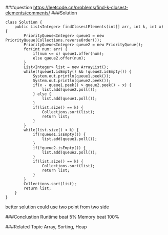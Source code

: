 ###question
https://leetcode.cn/problems/find-k-closest-elements/comments/
###Solution
```
class Solution {
    public List<Integer> findClosestElements(int[] arr, int k, int x) {
        PriorityQueue<Integer> queue1 = new PriorityQueue(Collections.reverseOrder());
        PriorityQueue<Integer> queue2 = new PriorityQueue();
        for(int num: arr) {
            if(num <= x) queue1.offer(num);
            else queue2.offer(num);
        }
        List<Integer> list = new ArrayList();
        while(!queue1.isEmpty() && !queue2.isEmpty()) {
            System.out.println(queue1.peek());
            System.out.println(queue2.peek());
            if(x - queue1.peek() > queue2.peek() - x) {
                list.add(queue2.poll());
            } else {
                list.add(queue1.poll());
            }
            if(list.size() == k) {
                Collections.sort(list);
                return list;
            }
        }
        while(list.size() < k) {
            if(!queue1.isEmpty()) {
                list.add(queue1.poll());
            }
            if(!queue2.isEmpty()) {
                list.add(queue2.poll());
            }
            if(list.size() == k) {
                Collections.sort(list);
                return list;
            }
        }
        Collections.sort(list);
        return list;
    }
}
```

better solution could use two point from two side

###Conclustion
Runtime beat 5%
Memory beat 100%

###Related Topic
Array, Sorting, Heap
